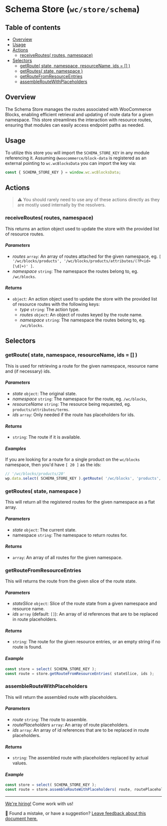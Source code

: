 # Schema Store (`wc/store/schema`) <!-- omit in toc -->

## Table of contents <!-- omit in toc -->

-   [Overview](#overview)
-   [Usage](#usage)
-   [Actions](#actions)
    -   [receiveRoutes( routes, namespace)](#receiveroutes-routes-namespace)
-   [Selectors](#selectors)
    -   [getRoute( state, namespace, resourceName, ids = \[\] )](#getroute-state-namespace-resourcename-ids---)
    -   [getRoutes( state, namespace )](#getroutes-state-namespace-)
    -   [getRouteFromResourceEntries](#getroutefromresourceentries)
    -   [assembleRouteWithPlaceholders](#assembleroutewithplaceholders)


## Overview

The Schema Store manages the routes associated with WooCommerce Blocks, enabling efficient retrieval and updating of route data for a given namespace. This store streamlines the interaction with resource routes, ensuring that modules can easily access endpoint paths as needed.

## Usage

To utilize this store you will import the `SCHEMA_STORE_KEY` in any module referencing it. Assuming `@woocommerce/block-data` is registered as an external pointing to `wc.wcBlocksData` you can import the key via:

```js
const { SCHEMA_STORE_KEY } = window.wc.wcBlocksData;
```

## Actions

> ⚠️ You should rarely need to use any of these actions directly as they are mostly used internally by the resolvers.

### receiveRoutes( routes, namespace)

This returns an action object used to update the store with the provided list of resource routes.

#### _Parameters_ <!-- omit in toc -->

-   _routes_ `array`: An array of routes attached for the given namespace, eg. `[ '/wc/blocks/products', '/wc/blocks/products/attributes/(?P<id>[\d]+)' ]`.
-   _namespace_ `string`: The namespace the routes belong to, eg. `/wc/blocks`.

#### _Returns_ <!-- omit in toc -->

-   `object`: An action object used to update the store with the provided list of resource routes with the following keys:
    -   _type_ `string`: The action type.
    -   _routes_ `object`: An object of routes keyed by the route name.
    -   _namespace_ `string`: The namespace the routes belong to, eg. `/wc/blocks`.

## Selectors

### getRoute( state, namespace, resourceName, ids = [] )

This is used for retrieving a route for the given namespace, resource name and (if necessary) ids.

#### _Parameters_ <!-- omit in toc -->

-   _state_ `object`: The original state.
-   _namespace_ `string`: The namespace for the route, eg. `/wc/blocks`,
-   _resourceName_ `string`: The resource being requested, eg. `products/attributes/terms`.
-   _ids_ `array`: Only needed if the route has placeholders for ids.

#### _Returns_ <!-- omit in toc -->

-   `string`: The route if it is available.

#### _Examples_ <!-- omit in toc -->

If you are looking for a route for a single product on the `wc/blocks` namespace, then you'd have `[ 20 ]` as the ids:

```js
// '/wc/blocks/products/20'
wp.data.select( SCHEMA_STORE_KEY ).getRoute( '/wc/blocks', 'products', [ 20 ] );
```

### getRoutes( state, namespace )

This will return all the registered routes for the given namespace as a flat array.

#### _Parameters_ <!-- omit in toc -->

-   _state_ `object`: The current state.
-   namespace `string`: The namespace to return routes for.

#### _Returns_ <!-- omit in toc -->

-   `array`: An array of all routes for the given namespace.

### getRouteFromResourceEntries

This will returns the route from the given slice of the route state.

#### _Parameters_ <!-- omit in toc -->

-   _stateSlice_ `object`: Slice of the route state from a given namespace and resource name.
-   _ids_ `array` (default: `[]`): An array of id references that are to be replaced in route placeholders.

#### _Returns_ <!-- omit in toc -->

-   `string`: The route for the given resource entries, or an empty string if no route is found.

#### _Example_ <!-- omit in toc -->

```js
const store = select( SCHEMA_STORE_KEY );
const route = store.getRouteFromResourceEntries( stateSlice, ids );
```

### assembleRouteWithPlaceholders

This will return the assembled route with placeholders.

#### _Parameters_ <!-- omit in toc -->

-   _route_ `string`: The route to assemble.
-   _routePlaceholders_ `array`: An array of route placeholders.
-   _ids_ `array`: An array of id references that are to be replaced in route placeholders.

#### _Returns_ <!-- omit in toc -->

-   `string`: The assembled route with placeholders replaced by actual values.

#### _Example_ <!-- omit in toc -->

```js
const store = select( SCHEMA_STORE_KEY );
const route = store.assembleRouteWithPlaceholders( route, routePlaceholders, ids );
```

<!-- FEEDBACK -->

---

[We're hiring!](https://woocommerce.com/careers/) Come work with us!

🐞 Found a mistake, or have a suggestion? [Leave feedback about this document here.](https://github.com/woocommerce/woocommerce/issues/new?assignees=&labels=type%3A+documentation&template=suggestion-for-documentation-improvement-correction.md&title=Feedback%20on%20./docs/blocks/feature-flags-and-experimental-interfaces.md)

<!-- /FEEDBACK -->
